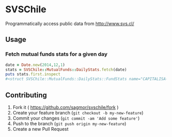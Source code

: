 # SVSChile

Programmatically access public data from http://www.svs.cl/

## Usage

### Fetch mutual funds stats for a given day

```ruby
date = Date.new(2014,12,1)
stats = SVSChile::MutualFunds::DailyStats.fetch(date)
puts stats.first.inspect
#<struct SVSChile::MutualFunds::DailyStats::FundStats name="CAPITALISA-ACC.", run="8001-2", type_number=5.0, administrator=nil, serie="A", currency="PESOS", gross_value=2142.722354, members=1544.0, value=355.1233>
```

## Contributing

1. Fork it ( https://github.com/sagmor/svschile/fork )
2. Create your feature branch (`git checkout -b my-new-feature`)
3. Commit your changes (`git commit -am 'Add some feature'`)
4. Push to the branch (`git push origin my-new-feature`)
5. Create a new Pull Request
